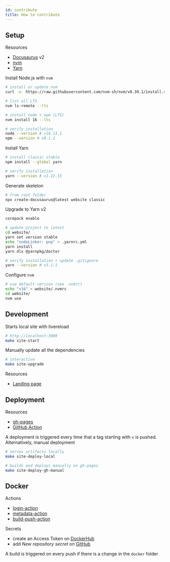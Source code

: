```yaml
---
id: contribute
title: How to contribute
---
```


## Setup

Resources

* [Docusaurus](https://docusaurus.io) v2
* [nvm](https://github.com/nvm-sh/nvm)
* [Yarn](https://classic.yarnpkg.com/lang/en)

Install Node.js with `nvm`

```bash
# install or update nvm
curl -o- https://raw.githubusercontent.com/nvm-sh/nvm/v0.39.1/install.sh | bash

# list all LTS
nvm ls-remote --lts

# install node + npm (LTS)
nvm install 16 --lts

# verify installation
node --version # v16.13.1
npm --version # v8.1.2
```

Install Yarn

```bash
# install classic stable
npm install --global yarn

# verify installation
yarn --version # v1.22.15
```

Generate skeleton

```bash
# from root folder
npx create-docusaurus@latest website classic
```

Upgrade to Yarn v2

```bash
corepack enable

# update project to latest
cd website/
yarn set version stable
echo "nodeLinker: pnp" > .yarnrc.yml
yarn install
yarn dlx @yarnpkg/doctor

# verify installation + update .gitignore
yarn --version # v3.1.1
```

Configure `nvm`

```bash
# use default version (see .nvmrc)
echo "v16" > website/.nvmrc
cd website/
nvm use
```

## Development

Starts local site with livereload

```bash
# http://localhost:3000
make site-start
```

Manually update all the dependencies
```bash
# interactive
make site-upgrade
```

Resources

* [Landing page](https://stackoverflow.com/questions/58665817/redirect-to-docs-from-landing-page-in-docusaurus-v2)

## Deployment

Resources

* [gh-pages](https://docusaurus.io/docs/deployment#deploying-to-github-pages)
* [GitHub Action](https://github.com/peaceiris/actions-gh-pages#%EF%B8%8F-docusaurus)

A deployment is triggered every time that a tag starting with `v` is pushed. Alternatively, manual deployment

```bash
# serves artifacts locally
make site-deploy-local

# builds and deploys manually on gh-pages
make site-deploy-gh-manual
```

## Docker

Actions

* [login-action](https://github.com/docker/login-action)
* [metadata-action](https://github.com/docker/metadata-action)
* [build-push-action](https://github.com/docker/build-push-action)

Secrets
* create an Access Token on [DockerHub](https://hub.docker.com/settings/security)
* add *New repository secret* on [GitHub](https://github.com/niqdev/strawhatsec/settings/secrets/actions)

A build is triggered on every push if there is a change in the `docker` folder
